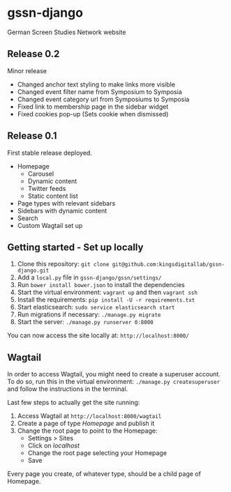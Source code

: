# gssn-django

German Screen Studies Network website

## Release 0.2

Minor release

* Changed anchor text styling to make links more visible
* Changed event filter name from Symposium to Symposia
* Changed event category url from Symposiums to Symposia
* Fixed link to membership page in the sidebar widget
* Fixed cookies pop-up (Sets cookie when dismissed)

## Release 0.1

First stable release deployed.

* Homepage
  - Carousel
  - Dynamic content
  - Twitter feeds
  - Static content list
* Page types with relevant sidebars
* Sidebars with dynamic content
* Search
* Custom Wagtail set up

## Getting started - Set up locally 

1. Clone this repository: `git clone git@github.com:kingsdigitallab/gssn-django.git`
2. Add a `local.py` file in `gssn-django/gssn/settings/`
3. Run `bower install bower.json` to install the dependencies
4. Start the virtual environment: `vagrant up` and then `vagrant ssh`
5. Install the requirements: `pip install -U -r requirements.txt`
6. Start elasticsearch: `sudo service elasticsearch start`
7. Run migrations if necessary: `./manage.py migrate`
8. Start the server: `./manage.py runserver 0:8000`

You can now access the site locally at: `http://localhost:8000/`

## Wagtail
In order to access Wagtail, you might need to create a superuser account.
To do so, run this in the virtual environment: `./manage.py createsuperuser` and follow the instructions in the terminal.

Last few steps to actually get the site running:

1. Access Wagtail at `http://localhost:8000/wagtail`
2. Create a page of type _Homepage_ and publish it
3. Change the root page to point to the Homepage:
	* Settings > Sites
	* Click on _localhost_
	* Change the root page selecting your Homepage
	* Save

Every page you create, of whatever type, should be a child page of Homepage.